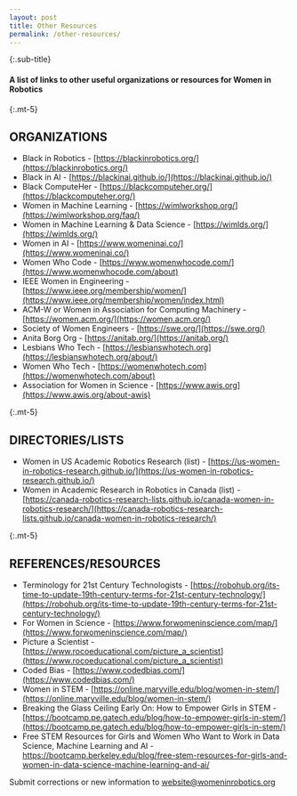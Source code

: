 ```yaml
---
layout: post
title: Other Resources
permalink: /other-resources/
---
```

<!-- markdownlint-disable blanks-around-headings -->

{:.sub-title}
#### A list of links to other useful organizations or resources for Women in Robotics

{:.mt-5}
## ORGANIZATIONS

- Black in Robotics - ​​[https://blackinrobotics.org/](https://blackinrobotics.org/)
- Black in AI - [https://blackinai.github.io/](https://blackinai.github.io/)
- Black ComputeHer - [https://blackcomputeher.org/](https://blackcomputeher.org/)
- Women in Machine Learning - [https://wimlworkshop.org/](https://wimlworkshop.org/faq/)
- Women in Machine Learning & Data Science - [https://wimlds.org/](https://wimlds.org/)
- Women in AI - [https://www.womeninai.co/](https://www.womeninai.co/)
- Women Who Code - [https://www.womenwhocode.com/](https://www.womenwhocode.com/about)
- IEEE Women in Engineering - [https://www.ieee.org/membership/women/](https://www.ieee.org/membership/women/index.html)
- ACM-W or Women in Association for Computing Machinery - [https://women.acm.org/](https://women.acm.org/)
- Society of Women Engineers - [https://swe.org/](https://swe.org/)
- Anita Borg Org - [https://anitab.org/](https://anitab.org/)
- Lesbians Who Tech - [https://lesbianswhotech.org](https://lesbianswhotech.org/about/)
- Women Who Tech - [https://womenwhotech.com](https://womenwhotech.com/about)
- Association for Women in Science - [https://www.awis.org](https://www.awis.org/about-awis)

{:.mt-5}
## DIRECTORIES/LISTS

- Women in US Academic Robotics Research (list) - [https://us-women-in-robotics-research.github.io/](https://us-women-in-robotics-research.github.io/)
- Women in Academic Research in Robotics in Canada (list) - [https://canada-robotics-research-lists.github.io/canada-women-in-robotics-research/](https://canada-robotics-research-lists.github.io/canada-women-in-robotics-research/)

{:.mt-5}
## REFERENCES/RESOURCES

- Terminology for 21st Century Technologists - [https://robohub.org/its-time-to-update-19th-century-terms-for-21st-century-technology/](https://robohub.org/its-time-to-update-19th-century-terms-for-21st-century-technology/)
- For Women in Science - [https://www.forwomeninscience.com/map/](https://www.forwomeninscience.com/map/)
- Picture a Scientist - [https://www.rocoeducational.com/picture_a_scientist](https://www.rocoeducational.com/picture_a_scientist)
- Coded Bias - [https://www.codedbias.com/](https://www.codedbias.com/)
- Women in STEM - [https://online.maryville.edu/blog/women-in-stem/](https://online.maryville.edu/blog/women-in-stem/)
- Breaking the Glass Ceiling Early On: How to Empower Girls in STEM - [https://bootcamp.pe.gatech.edu/blog/how-to-empower-girls-in-stem/](https://bootcamp.pe.gatech.edu/blog/how-to-empower-girls-in-stem/)
- Free STEM Resources for Girls and Women Who Want to Work in Data Science, Machine Learning and AI - https://bootcamp.berkeley.edu/blog/free-stem-resources-for-girls-and-women-in-data-science-machine-learning-and-ai/

Submit corrections or new information to [website@womeninrobotics.org](mailto:website@womeninrobotics.org)
